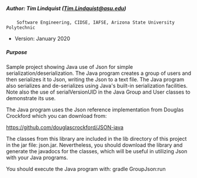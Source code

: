 ##### Author: Tim Lindquist (Tim.Lindquist@asu.edu)
        Software Engineering, CIDSE, IAFSE, Arizona State University Polytechnic
* Version: January 2020

##### Purpose
Sample project showing Java use of Json for simple
serialization/deserialization. The Java program creates a group
of users and then serializes it to Json, writing the Json to a text file.
The Java program also serializes and de-serializes using Java's built-in
serialization facilities. Note also the use of serialVersionUID in the
Java Group and User classes to demonstrate its use.

The Java program uses the Json reference implementation from Douglas Crockford
which you can download from:

https://github.com/douglascrockford/JSON-java

The classes from this library are included in the lib directory of this project
in the jar file: json.jar. Nevertheless, you should download the library and
generate the javadocs for the classes, which will be useful in utilizing
Json with your Java programs.

You should execute the Java program with:
gradle GroupJson:run

